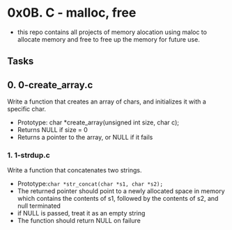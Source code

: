 # **0x0B. C - malloc, free**
* this repo contains all projects of memory alocation using maloc to allocate memory and free to free up the memory for future use.

## Tasks
##  **0. 0-create_array.c**
Write a function that creates an array of chars, and initializes it with a specific char.
* Prototype: char *create_array(unsigned int size, char c);
* Returns NULL if size = 0
*  Returns a pointer to the array, or NULL if it fails

###  **1. 1-strdup.c**
Write a function that concatenates two strings.
* Prototype:`char *str_concat(char *s1, char *s2);`
* The returned pointer should point to a newly allocated space in memory which contains the contents of s1, followed by the contents of s2, and null terminated
* if NULL is passed, treat it as an empty string
* The function should return NULL on failure

